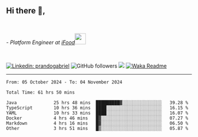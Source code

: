 <h2>Hi there  👋,</h2> </br>

<p><em>- Platform Engineer at <a href="https://www.ifood.com.br/">iFood</a><img src="https://media.giphy.com/media/WUlplcMpOCEmTGBtBW/giphy.gif" width="30"> 
</em></p></br>


[![Linkedin: prandogabriel](https://img.shields.io/badge/-prandogabriel-blue?style=flat-square&logo=Linkedin&logoColor=white&link=https://www.linkedin.com/in/prandogabriel/)](https://www.linkedin.com/in/prandogabriel)
![GitHub followers](https://img.shields.io/github/followers/prandogabriel?label=Follow&style=social)
![](https://visitor-badge.glitch.me/badge?page_id=prandogabriel.prandogabriel)
[![Waka Readme](https://github.com/prandogabriel/prandogabriel/actions/workflows/update-stats.yml.yml/badge.svg)](https://github.com/prandogabriel/prandogabriel/actions/workflows/update-stats.yml.yml)

---

<!--START_SECTION:waka-->

```golang
From: 05 October 2024 - To: 04 November 2024

Total Time: 61 hrs 50 mins

Java              25 hrs 48 mins  █████████▓░░░░░░░░░░░░░░░   39.28 %
TypeScript        10 hrs 36 mins  ████░░░░░░░░░░░░░░░░░░░░░   16.15 %
YAML              10 hrs 33 mins  ████░░░░░░░░░░░░░░░░░░░░░   16.07 %
Docker            4 hrs 46 mins   █▓░░░░░░░░░░░░░░░░░░░░░░░   07.27 %
Markdown          4 hrs 16 mins   █▓░░░░░░░░░░░░░░░░░░░░░░░   06.50 %
Other             3 hrs 51 mins   █▒░░░░░░░░░░░░░░░░░░░░░░░   05.87 %
```

<!--END_SECTION:waka-->
